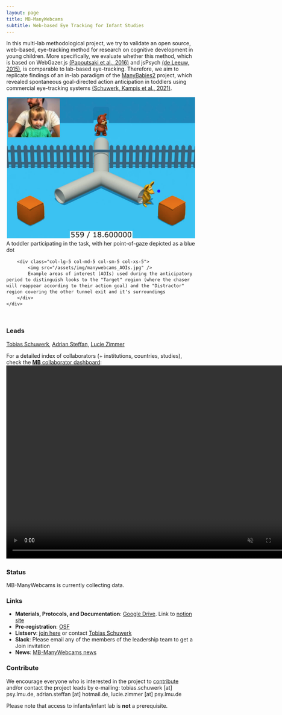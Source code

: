 ```yaml
---
layout: page
title: MB-ManyWebcams
subtitle: Web-based Eye Tracking for Infant Studies
---
```




In this multi-lab methodological project, we try to validate an open source, web-based, eye-tracking method for research on cognitive development in young children. 
More specifically, we evaluate whether this method, which is based on WebGazer.js [(Papoutsaki et al., 2016)](http://cs.brown.edu/people/apapouts/papers/ijcai2016webgazer.pdf) and jsPsych [(de Leeuw, 2015)](https://link.springer.com/article/10.3758%2Fs13428-014-0458-y), is comparable to lab-based eye-tracking. 
Therefore, we aim to replicate findings of an in-lab paradigm of the [ManyBabies2](({{site.baseurl}}/MB2/)) project, which revealed spontaneous goal-directed action anticipation in toddlers using commercial eye-tracking systems [(Schuwerk, Kampis et al., 2021)](https://psyarxiv.com/x4jbm/).
<br>

<div class="container">
   <div class="row justify-content-around">
        <div class="col-lg-5 col-md-5 col-sm-5 col-xs-5">
            <img src="/assets/img/manywebcams1.png" />
            A toddler participating in the task, with her point-of-gaze depicted as a blue dot
        </div>

        <div class="col-lg-5 col-md-5 col-sm-5 col-xs-5">
            <img src="/assets/img/manywebcams_AOIs.jpg" />
            Example areas of interest (AOIs) used during the anticipatory period to distinguish looks to the "Target" region (where the chaser will reappear according to their action goal) and the "Distractor" region covering the other tunnel exit and it's surroundings
        </div>
    </div>
</div>

<!--    
<div class="row justify-content-around"><img style="float: center;" src="/assets/img/manywebcams1.png" width="500">
  An infant participating in the task, with her point-of-gaze depicted as a blue dot
</div> 
<br>
<div class="row justify-content-around"><img style="float: center;" src="/assets/img/manywebcams_AOIs.jpg" width="400"></div> 
<br>
--> 
<!-- <img style="float: center;" src="/assets/img/manywebcams_fig1_new.jpg">-->

<br>

### Leads
[Tobias Schuwerk](https://www.psy.lmu.de/epp/personen/wiss_ma/tobias_schuwerk/), [Adrian Steffan](https://adriansteffan.com/), [Lucie Zimmer](https://www.psy.lmu.de/epp/personen/wiss_ma/lucie_zimmer/index.html)

For a detailed index of collaborators (+ institutions, countries, studies), check the [**MB** collaborator dashboard](https://rodrigodalben.shinyapps.io/shiny_mb_map/): <video muted autoplay="autoplay" loop="loop" width="768" height="512">
    <source src="/assets/img/dashboard_studies.mp4" type="video/mp4">  
    </video>

<!-- Flourish
<div class="flourish-embed flourish-map" data-src="visualisation/2520119" data-url="https://flo.uri.sh/visualisation/2520119/embed"><script src="https://public.flourish.studio/resources/embed.js"></script></div>
-->

### Status
MB-ManyWebcams is currently collecting data.  

### Links
* **Materials, Protocols, and Documentation**: [Google Drive](https://drive.google.com/drive/folders/1U33JTq1CH9sxqM1sBfGtnaAxpMNU_RLx). Link to [notion site](https://lmutom.notion.site/ManyWebcams-Overview-24e47023e9dd47fea40c1a3a472c5138)
* **Pre-registration**: [OSF](https://osf.io/smya4)
* **Listserv**: [join here](https://lists.lrz.de/mailman/listinfo/online_mb2) or contact [Tobias Schuwerk](mailto:tobias.schuwerk@psy.lmu.de)
* **Slack**: Please email any of the members of the leadership team to get a Join invitation
* **News**: [MB-ManyWebcams news]({{site.baseurl}}/tags/#MB-ManyWebcams)

### Contribute
We encourage everyone who is interested in the project to [contribute]({{site.baseurl}}/sign_up_log_in/) and/or contact the project leads by e-mailing: tobias.schuwerk [at] psy.lmu.de, adrian.steffan [at] hotmail.de, lucie.zimmer [at] psy.lmu.de

Please note that access to infants/infant lab is **not** a prerequisite.

<!-- ### Publications -->
